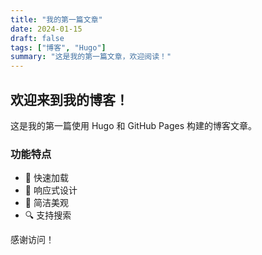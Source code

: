 ```yaml
---
title: "我的第一篇文章"
date: 2024-01-15
draft: false
tags: ["博客", "Hugo"]
summary: "这是我的第一篇文章，欢迎阅读！"
---
```


## 欢迎来到我的博客！

这是我的第一篇使用 Hugo 和 GitHub Pages 构建的博客文章。

### 功能特点

- 🚀 快速加载
- 📱 响应式设计
- 🎨 简洁美观
- 🔍 支持搜索

感谢访问！